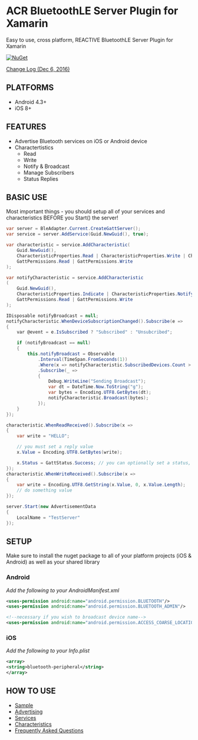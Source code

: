 # ACR BluetoothLE Server Plugin for Xamarin
Easy to use, cross platform, REACTIVE BluetoothLE Server Plugin for Xamarin

[![NuGet](https://img.shields.io/nuget/v/Acr.Ble.Server.svg?maxAge=2592000)](https://www.nuget.org/packages/Acr.Ble.Server/)

[Change Log (Dec 6, 2016)](docs/changelog.md)


## PLATFORMS

* Android 4.3+
* iOS 8+


## FEATURES

* Advertise Bluetooth services on iOS or Android device
* Charactertistics
    * Read
    * Write
    * Notify & Broadcast
    * Manage Subscribers
    * Status Replies


## BASIC USE

Most important things - you should setup all of your services and characteristics BEFORE you Start() the server!

```csharp
var server = BleAdapter.Current.CreateGattServer();
var service = server.AddService(Guid.NewGuid(), true);

var characteristic = service.AddCharacteristic(
    Guid.NewGuid(),
    CharacteristicProperties.Read | CharacteristicProperties.Write | CharacteristicProperties.WriteWithoutResponse,
    GattPermissions.Read | GattPermissions.Write
);

var notifyCharacteristic = service.AddCharacteristic
(
    Guid.NewGuid(),
    CharacteristicProperties.Indicate | CharacteristicProperties.Notify,
    GattPermissions.Read | GattPermissions.Write
);

IDisposable notifyBroadcast = null;
notifyCharacteristic.WhenDeviceSubscriptionChanged().Subscribe(e =>
{
    var @event = e.IsSubscribed ? "Subscribed" : "Unsubcribed";

    if (notifyBroadcast == null)
    {
        this.notifyBroadcast = Observable
            .Interval(TimeSpan.FromSeconds(1))
            .Where(x => notifyCharacteristic.SubscribedDevices.Count > 0)
            .Subscribe(_ =>
            {
                Debug.WriteLine("Sending Broadcast");
                var dt = DateTime.Now.ToString("g");
                var bytes = Encoding.UTF8.GetBytes(dt);
                notifyCharacteristic.Broadcast(bytes);
            });
    }
});

characteristic.WhenReadReceived().Subscribe(x =>
{
    var write = "HELLO";

    // you must set a reply value
    x.Value = Encoding.UTF8.GetBytes(write);

    x.Status = GattStatus.Success; // you can optionally set a status, but it defaults to Success
});
characteristic.WhenWriteReceived().Subscribe(x =>
{
    var write = Encoding.UTF8.GetString(x.Value, 0, x.Value.Length);
    // do something value
});

server.Start(new AdvertisementData
{
    LocalName = "TestServer"
});
```

## SETUP

Make sure to install the nuget package to all of your platform projects (iOS & Android) as well as your shared library

### Android

_Add the following to your AndroidManifest.xml_
 
```xml
<uses-permission android:name="android.permission.BLUETOOTH"/>
<uses-permission android:name="android.permission.BLUETOOTH_ADMIN"/>

<!--necessary if you wish to broadcast device name-->
<uses-permission android:name="android.permission.ACCESS_COARSE_LOCATION" />
```

### iOS
_Add the following to your Info.plist_

```xml
<array>
<string>bluetooth-peripheral</string>
</array>
```


## HOW TO USE

* [Sample](https://github.com/aritchie/bleserver/blob/master/Samples/Samples/ViewModels/EasyServerViewModel.cs)
* [Advertising](docs/advertising.md)
* [Services](docs/services.md)
* [Characteristics](docs/characteristics.md)
* [Frequently Asked Questions](docs/faq.md)